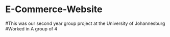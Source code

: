 # E-Commerce-Website
#This was our second year group project at the University of Johannesburg
#Worked in A group of 4
